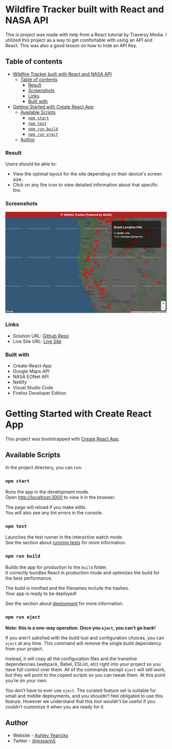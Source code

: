 # Wildfire Tracker built with React and NASA API

This is project was made with help from a React tutorial by Traversy Media. I utilized this project as a way to get comfortable with using an API and React. This was also a good lesson on how to hide an API Key.


## Table of contents

- [Wildfire Tracker built with React and NASA API](#wildfire-tracker-built-with-react-and-nasa-api)
  - [Table of contents](#table-of-contents)
    - [Result](#result)
    - [Screenshots](#screenshots)
    - [Links](#links)
    - [Built with](#built-with)
- [Getting Started with Create React App](#getting-started-with-create-react-app)
  - [Available Scripts](#available-scripts)
    - [`npm start`](#npm-start)
    - [`npm test`](#npm-test)
    - [`npm run build`](#npm-run-build)
    - [`npm run eject`](#npm-run-eject)
  - [Author](#author)



### Result

Users should be able to:

- View the optimal layout for the site depending on their device's screen size.
- Click on any fire icon to view detailed information about that specific fire.



### Screenshots

<img src="public/wildfireScreenshot.png" width="600">



### Links

- Solution URL: [Github Repo](https://github.com/ayearicks/Wildfire-Tracker)
- Live Site URL: [Live Site](https://ay-wildfire.netlify.app/)



### Built with

- Create-React-App
- Google Maps API
- NASA EONet API
- Netlify
- Visual Studio Code
- Firefox Developer Edition


# Getting Started with Create React App

This project was bootstrapped with [Create React App](https://github.com/facebook/create-react-app).

## Available Scripts

In the project directory, you can run:

### `npm start`

Runs the app in the development mode.\
Open [http://localhost:3000](http://localhost:3000) to view it in the browser.

The page will reload if you make edits.\
You will also see any lint errors in the console.

### `npm test`

Launches the test runner in the interactive watch mode.\
See the section about [running tests](https://facebook.github.io/create-react-app/docs/running-tests) for more information.

### `npm run build`

Builds the app for production to the `build` folder.\
It correctly bundles React in production mode and optimizes the build for the best performance.

The build is minified and the filenames include the hashes.\
Your app is ready to be deployed!

See the section about [deployment](https://facebook.github.io/create-react-app/docs/deployment) for more information.

### `npm run eject`

**Note: this is a one-way operation. Once you `eject`, you can’t go back!**

If you aren’t satisfied with the build tool and configuration choices, you can `eject` at any time. This command will remove the single build dependency from your project.

Instead, it will copy all the configuration files and the transitive dependencies (webpack, Babel, ESLint, etc) right into your project so you have full control over them. All of the commands except `eject` will still work, but they will point to the copied scripts so you can tweak them. At this point you’re on your own.

You don’t have to ever use `eject`. The curated feature set is suitable for small and middle deployments, and you shouldn’t feel obligated to use this feature. However we understand that this tool wouldn’t be useful if you couldn’t customize it when you are ready for it.



## Author

- Website - [Ashley Yearicks](https://yearicks.dev)
- Twitter - [@jessarin5](https://www.twitter.com/jessarin5)
